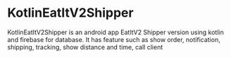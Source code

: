 # KotlinEatItV2Shipper
KotlinEatItV2Shipper is an android app EatItV2 Shipper version using kotlin and firebase for database. It has feature such as show order, notification, shipping, tracking, show distance and time, call client
